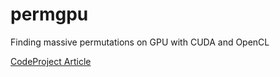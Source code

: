 # permgpu

Finding massive permutations on GPU with CUDA and OpenCL

[CodeProject Article](https://www.codeproject.com/articles/380399/permutations-with-cuda-and-opencl)
